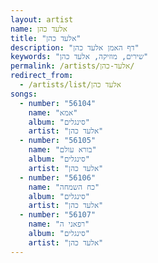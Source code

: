 ```yaml
---
layout: artist
name: אלעד כהן
title: "אלעד כהן"
description: "דף האמן אלעד כהן"
keywords: "שירים, מוזיקה, אלעד כהן"
permalink: /artists/אלעד-כהן/
redirect_from:
  - /artists/list/אלעד כהן
songs:
  - number: "56104"
    name: "אמא"
    album: "סינגלים"
    artist: "אלעד כהן"
  - number: "56105"
    name: "בורא עולם"
    album: "סינגלים"
    artist: "אלעד כהן"
  - number: "56106"
    name: "כח השמחה"
    album: "סינגלים"
    artist: "אלעד כהן"
  - number: "56107"
    name: "רפאני ה"
    album: "סינגלים"
    artist: "אלעד כהן"
---
```

